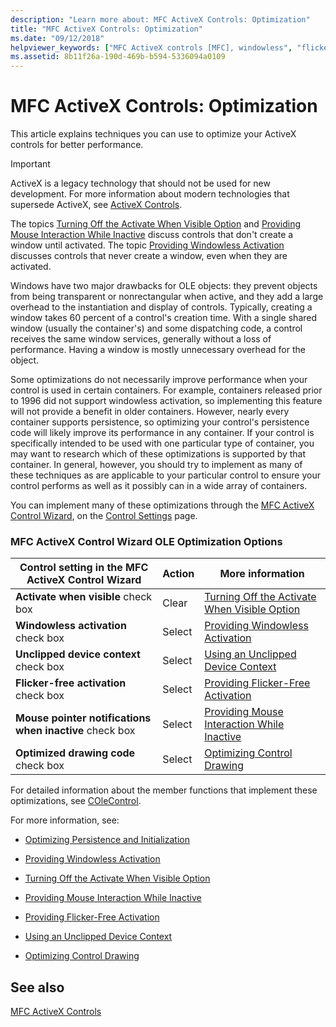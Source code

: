 ```yaml
---
description: "Learn more about: MFC ActiveX Controls: Optimization"
title: "MFC ActiveX Controls: Optimization"
ms.date: "09/12/2018"
helpviewer_keywords: ["MFC ActiveX controls [MFC], windowless", "flicker-free ActiveX controls", "MFC ActiveX controls [MFC], mouse interaction", "device contexts, unclipped for MFC ActiveX controls", "MFC ActiveX controls [MFC], optimizing", "performance, ActiveX controls", "optimization, ActiveX controls", "MFC ActiveX controls [MFC], flicker-free", "windowless MFC ActiveX controls", "MFC ActiveX controls [MFC], active/inactive state", "optimizing performance, ActiveX controls"]
ms.assetid: 8b11f26a-190d-469b-b594-5336094a0109
---
```

# MFC ActiveX Controls: Optimization

This article explains techniques you can use to optimize your ActiveX controls for better performance.

>[!IMPORTANT]
> ActiveX is a legacy technology that should not be used for new development. For more information about modern technologies that supersede ActiveX, see [ActiveX Controls](activex-controls.md).

The topics [Turning Off the Activate When Visible Option](turning-off-the-activate-when-visible-option.md) and [Providing Mouse Interaction While Inactive](providing-mouse-interaction-while-inactive.md) discuss controls that don't create a window until activated. The topic [Providing Windowless Activation](providing-windowless-activation.md) discusses controls that never create a window, even when they are activated.

Windows have two major drawbacks for OLE objects: they prevent objects from being transparent or nonrectangular when active, and they add a large overhead to the instantiation and display of controls. Typically, creating a window takes 60 percent of a control's creation time. With a single shared window (usually the container's) and some dispatching code, a control receives the same window services, generally without a loss of performance. Having a window is mostly unnecessary overhead for the object.

Some optimizations do not necessarily improve performance when your control is used in certain containers. For example, containers released prior to 1996 did not support windowless activation, so implementing this feature will not provide a benefit in older containers. However, nearly every container supports persistence, so optimizing your control's persistence code will likely improve its performance in any container. If your control is specifically intended to be used with one particular type of container, you may want to research which of these optimizations is supported by that container. In general, however, you should try to implement as many of these techniques as are applicable to your particular control to ensure your control performs as well as it possibly can in a wide array of containers.

You can implement many of these optimizations through the [MFC ActiveX Control Wizard](reference/mfc-activex-control-wizard.md), on the [Control Settings](reference/control-settings-mfc-activex-control-wizard.md) page.

### MFC ActiveX Control Wizard OLE Optimization Options

|Control setting in the MFC ActiveX Control Wizard|Action|More information|
|-------------------------------------------------------|------------|----------------------|
|**Activate when visible** check box|Clear|[Turning Off the Activate When Visible Option](turning-off-the-activate-when-visible-option.md)|
|**Windowless activation** check box|Select|[Providing Windowless Activation](providing-windowless-activation.md)|
|**Unclipped device context** check box|Select|[Using an Unclipped Device Context](using-an-unclipped-device-context.md)|
|**Flicker-free activation** check box|Select|[Providing Flicker-Free Activation](providing-flicker-free-activation.md)|
|**Mouse pointer notifications when inactive** check box|Select|[Providing Mouse Interaction While Inactive](providing-mouse-interaction-while-inactive.md)|
|**Optimized drawing code** check box|Select|[Optimizing Control Drawing](optimizing-control-drawing.md)|

For detailed information about the member functions that implement these optimizations, see [COleControl](reference/colecontrol-class.md).

For more information, see:

- [Optimizing Persistence and Initialization](optimizing-persistence-and-initialization.md)

- [Providing Windowless Activation](providing-windowless-activation.md)

- [Turning Off the Activate When Visible Option](turning-off-the-activate-when-visible-option.md)

- [Providing Mouse Interaction While Inactive](providing-mouse-interaction-while-inactive.md)

- [Providing Flicker-Free Activation](providing-flicker-free-activation.md)

- [Using an Unclipped Device Context](using-an-unclipped-device-context.md)

- [Optimizing Control Drawing](optimizing-control-drawing.md)

## See also

[MFC ActiveX Controls](mfc-activex-controls.md)

